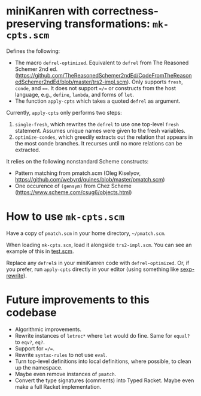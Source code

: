 # miniKanren with correctness-preserving transformations: `mk-cpts.scm`

Defines the following:
* The macro `defrel-optimized`. Equivalent to `defrel` from The Reasoned Schemer 2nd ed. (https://github.com/TheReasonedSchemer2ndEd/CodeFromTheReasonedSchemer2ndEd/blob/master/trs2-impl.scm). Only supports `fresh`, `conde`, and `==`. It does not support `=/=` or constructs from the host language, e.g., `define`, `lambda`, and forms of `let`.
* The function `apply-cpts` which takes a quoted `defrel` as argument.

Currently, `apply-cpts` only performs two steps:
1. `single-fresh`, which rewrites the `defrel` to use one top-level `fresh` statement. Assumes unique names were given to the fresh variables.
2. `optimize-condes`, which greedily extracts out the relation that appears in the most conde branches. It recurses until no more relations can be extracted.

It relies on the following nonstandard Scheme constructs:
* Pattern matching from pmatch.scm (Oleg Kiselyov, https://github.com/webyrd/quines/blob/master/pmatch.scm)
* One occurence of `(gensym)` from Chez Scheme (https://www.scheme.com/csug6/objects.html)

# How to use `mk-cpts.scm`
Have a copy of `pmatch.scm` in your home directory, `~/pmatch.scm`.

When loading `mk-cpts.scm`, load it alongside `trs2-impl.scm`. You can see an example of this in [test.scm](test.scm).

Replace any `defrel`s in your miniKanren code with `defrel-optimized`. Or, if you prefer, run `apply-cpts` directly in your editor (using something like [sexp-rewrite](https://github.com/rmculpepper/sexp-rewrite)).

# Future improvements to this codebase
* Algorithmic improvements.
* Rewrite instances of `letrec*` where `let` would do fine. Same for `equal?` to `eqv?`, `eq?`.
* Support for `=/=`.
* Rewrite `syntax-rules` to not use `eval`.
* Turn top-level definitions into local definitions, where possible, to clean up the namespace.
* Maybe even remove instances of `pmatch`.
* Convert the type signatures (comments) into Typed Racket. Maybe even make a full Racket implementation.